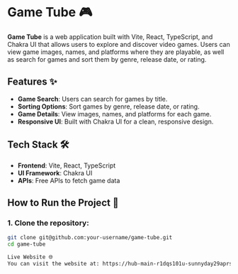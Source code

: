 # Game Tube 🎮

**Game Tube** is a web application built with Vite, React, TypeScript, and Chakra UI that allows users to explore and discover video games. Users can view game images, names, and platforms where they are playable, as well as search for games and sort them by genre, release date, or rating.

## Features ✨
- **Game Search**: Users can search for games by title.
- **Sorting Options**: Sort games by genre, release date, or rating.
- **Game Details**: View images, names, and platforms for each game.
- **Responsive UI**: Built with Chakra UI for a clean, responsive design.

## Tech Stack 🛠️
- **Frontend**: Vite, React, TypeScript
- **UI Framework**: Chakra UI
- **APIs**: Free APIs to fetch game data

## How to Run the Project 🚀

### 1. Clone the repository:
```bash
git clone git@github.com:your-username/game-tube.git
cd game-tube

Live Website 🌐
You can visit the website at: https://hub-main-r1dqs101u-sunnyday29aprs-projects.vercel.app/
